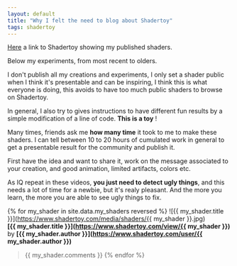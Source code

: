 ```yaml
---
layout: default
title: "Why I felt the need to blog about Shadertoy"
tags: shadertoy
---
```

[Here](https://www.shadertoy.com/user/sylvain69780) a link to Shadertoy showing my published shaders.

Below my experiments, from most recent to olders.

I don't publish all my creations and experiments, I only set a shader public when I think it's presentable and can be inspiring, I think this is what everyone is doing, this avoids to have too much public shaders to browse on Shadertoy. 

In general, I also try to gives instructions to have different fun results by a simple modification of a line of code. **This is a toy** ! 

Many times, friends ask me **how many time** it took to me to make these shaders.
I can tell between 10 to 20 hours of cumulated work in general to get a presentable result for the community and publish it. 

First have the idea and want to share it, work on the message associated to your creation, and good animation, limited artifacts, colors etc. 

As IQ repeat in these videos, **you just need to detect ugly things**, and this needs a lot of time for a newbie, but it's realy pleasant. And the more you learn, the more you are able to see ugly things to fix.

{% for my_shader in site.data.my_shaders reversed %}
  ![{{ my_shader.title }}](https://www.shadertoy.com/media/shaders/{{ my_shader }}.jpg)  
**[{{ my_shader.title }}](https://www.shadertoy.com/view/{{ my_shader }})** by **[{{ my_shader.author }}](https://www.shadertoy.com/user/{{ my_shader.author }})**

>{{ my_shader.comments }} 
{% endfor %}
